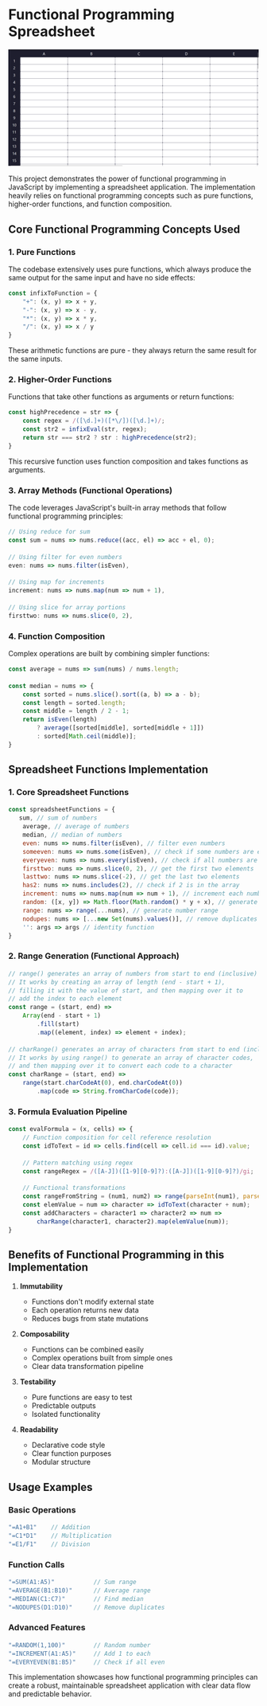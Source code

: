 # Functional Programming Spreadsheet
![](spreadsheet.png)

This project demonstrates the power of functional programming in JavaScript by implementing a spreadsheet application. The implementation heavily relies on functional programming concepts such as pure functions, higher-order functions, and function composition.

## Core Functional Programming Concepts Used

### 1. Pure Functions
The codebase extensively uses pure functions, which always produce the same output for the same input and have no side effects:

```javascript
const infixToFunction = {
    "+": (x, y) => x + y,
    "-": (x, y) => x - y,
    "*": (x, y) => x * y,
    "/": (x, y) => x / y
}
```
These arithmetic functions are pure - they always return the same result for the same inputs.

### 2. Higher-Order Functions
Functions that take other functions as arguments or return functions:

```javascript
const highPrecedence = str => {
    const regex = /([\d.]+)([*\/])([\d.]+)/;
    const str2 = infixEval(str, regex);
    return str === str2 ? str : highPrecedence(str2);
}
```
This recursive function uses function composition and takes functions as arguments.

### 3. Array Methods (Functional Operations)
The code leverages JavaScript's built-in array methods that follow functional programming principles:

```javascript
// Using reduce for sum
const sum = nums => nums.reduce((acc, el) => acc + el, 0);

// Using filter for even numbers
even: nums => nums.filter(isEven),

// Using map for increments
increment: nums => nums.map(num => num + 1),

// Using slice for array portions
firsttwo: nums => nums.slice(0, 2),
```

### 4. Function Composition
Complex operations are built by combining simpler functions:

```javascript
const average = nums => sum(nums) / nums.length;

const median = nums => {
    const sorted = nums.slice().sort((a, b) => a - b);
    const length = sorted.length;
    const middle = length / 2 - 1;
    return isEven(length)
        ? average([sorted[middle], sorted[middle + 1]])
        : sorted[Math.ceil(middle)];
}
```

## Spreadsheet Functions Implementation

### 1. Core Spreadsheet Functions
```javascript
const spreadsheetFunctions = {
   sum, // sum of numbers
    average, // average of numbers
    median, // median of numbers
    even: nums => nums.filter(isEven), // filter even numbers
    someeven: nums => nums.some(isEven), // check if some numbers are even
    everyeven: nums => nums.every(isEven), // check if all numbers are even
    firsttwo: nums => nums.slice(0, 2), // get the first two elements
    lasttwo: nums => nums.slice(-2), // get the last two elements
    has2: nums => nums.includes(2), // check if 2 is in the array
    increment: nums => nums.map(num => num + 1), // increment each number
    random: ([x, y]) => Math.floor(Math.random() * y + x), // generate random number between x and y
    range: nums => range(...nums), // generate number range
    nodupes: nums => [...new Set(nums).values()], // remove duplicates
    '': args => args // identity function
}
```

### 2. Range Generation (Functional Approach)
```javascript
// range() generates an array of numbers from start to end (inclusive)
// It works by creating an array of length (end - start + 1), 
// filling it with the value of start, and then mapping over it to 
// add the index to each element
const range = (start, end) => 
    Array(end - start + 1)
        .fill(start)
        .map((element, index) => element + index);

// charRange() generates an array of characters from start to end (inclusive)
// It works by using range() to generate an array of character codes, 
// and then mapping over it to convert each code to a character
const charRange = (start, end) => 
    range(start.charCodeAt(0), end.charCodeAt(0))
        .map(code => String.fromCharCode(code));
```

### 3. Formula Evaluation Pipeline
```javascript
const evalFormula = (x, cells) => {
    // Function composition for cell reference resolution
    const idToText = id => cells.find(cell => cell.id === id).value;
    
    // Pattern matching using regex
    const rangeRegex = /([A-J])([1-9][0-9]?):([A-J])([1-9][0-9]?)/gi;
    
    // Functional transformations
    const rangeFromString = (num1, num2) => range(parseInt(num1), parseInt(num2));
    const elemValue = num => character => idToText(character + num);
    const addCharacters = character1 => character2 => num => 
        charRange(character1, character2).map(elemValue(num));
}
```

## Benefits of Functional Programming in this Implementation

1. **Immutability**
   - Functions don't modify external state
   - Each operation returns new data
   - Reduces bugs from state mutations

2. **Composability**
   - Functions can be combined easily
   - Complex operations built from simple ones
   - Clear data transformation pipeline

3. **Testability**
   - Pure functions are easy to test
   - Predictable outputs
   - Isolated functionality

4. **Readability**
   - Declarative code style
   - Clear function purposes
   - Modular structure

## Usage Examples

### Basic Operations
```javascript
"=A1+B1"    // Addition
"=C1*D1"    // Multiplication
"=E1/F1"    // Division
```

### Function Calls
```javascript
"=SUM(A1:A5)"           // Sum range
"=AVERAGE(B1:B10)"      // Average range
"=MEDIAN(C1:C7)"        // Find median
"=NODUPES(D1:D10)"      // Remove duplicates
```

### Advanced Features
```javascript
"=RANDOM(1,100)"        // Random number
"=INCREMENT(A1:A5)"     // Add 1 to each
"=EVERYEVEN(B1:B5)"     // Check if all even
```

This implementation showcases how functional programming principles can create a robust, maintainable spreadsheet application with clear data flow and predictable behavior.
